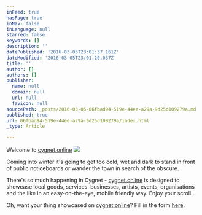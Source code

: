 ```yaml
---
inFeed: true
hasPage: true
inNav: false
inLanguage: null
starred: false
keywords: []
description: ''
datePublished: '2016-03-05T23:01:37.161Z'
dateModified: '2016-03-05T23:01:20.037Z'
title: ''
author: []
authors: []
publisher:
  name: null
  domain: null
  url: null
  favicon: null
sourcePath: _posts/2016-03-05-06fbad94-519e-44ee-a29a-9d25d109279a.md
published: true
url: 06fbad94-519e-44ee-a29a-9d25d109279a/index.html
_type: Article

---
```

Welcome to [cygnet.online][0]
![](https://the-grid-user-content.s3-us-west-2.amazonaws.com/ea1a7613-1df2-495c-b468-37be64ccaa54.jpg)

Coming into winter it's going to get too cold, wet and dark to stand in front of public noticeboards or wander the town in search of the obscure.

There's so much happening in Cygnet - [cygnet.online][0] is designed to showcase local goods, services. businesses, artists, events, organisations and the like in an easy-on-the-eye, mobile friendly way. Enjoy your scroll...

Oh, want your thing showcased on [cygnet.online][0]? Fill in the form [here][1].

[0]: http://cygnet.online/
[1]: http://d1g1tal.agency/#contact